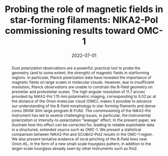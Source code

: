 ---
title: "Probing the role of magnetic fields in star-forming filaments: NIKA2-Pol commissioning results toward OMC-1"
collection: "publications"
category: "co_procs"
permalink: /publications/2022EPJWC25700002A
link: https://ui.adsabs.harvard.edu/abs/2022EPJWC.25700002A/abstract
date: 2022-07-01
venue: "mm Universe @ NIKA2 - Observing the mm Universe with the NIKA2 Camera"
citation: "Ejlali, G., Adam, R., Ade, P., et al. (2022), mm Universe @ NIKA2 - Observing the mm Universe with the NIKA2 Camera, 257, 00016."
abstract: "Dust polarization observations are a powerful, practical tool to probe the geometry (and to some extent, the strength) of magnetic fields in starforming regions. In particular, Planck polarization data have revealed the importance of magnetic fields on large scales in molecular clouds. However, due to insufficient resolution, Planck observations are unable to constrain the B-field geometry on prestellar and protostellar scales. The high angular resolution of 11.7 arcsec provided by NIKA2-Pol 1.15 mm polarimetric imaging, corresponding to 0.02 pc at the distance of the Orion molecular cloud (OMC), makes it possible to advance our understanding of the B-field morphology in star-forming filaments and dense cores (IRAM 30m large program B-FUN). The commissioning of the NIKA2-Pol instrument has led to several challenging issues, in particular, the instrumental polarization or intensity-to-polarization \"leakage\" effect. In the present paper, we illustrate how this effect can be corrected for, leading to reliable exploitable data in a structured, extended source such as OMC-1. We present a statistical comparison between NIKA2-Pol and SCUBA2-Pol2 results in the OMC-1 region. We also present tentative evidence of local pinching of the B-field lines near Orion-KL, in the form of a new small-scale hourglass pattern, in addition to the larger-scale hourglass already seen by other instruments such as Pol2."
---